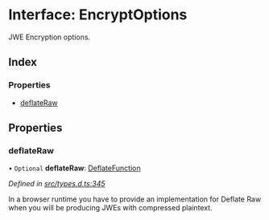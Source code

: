 # Interface: EncryptOptions

JWE Encryption options.

## Index

### Properties

* [deflateRaw](_types_d_.encryptoptions.md#deflateraw)

## Properties

### deflateRaw

• `Optional` **deflateRaw**: [DeflateFunction](_types_d_.deflatefunction.md)

*Defined in [src/types.d.ts:345](https://github.com/panva/jose/blob/v3.1.3/src/types.d.ts#L345)*

In a browser runtime you have to provide an implementation for Deflate Raw
when you will be producing JWEs with compressed plaintext.
